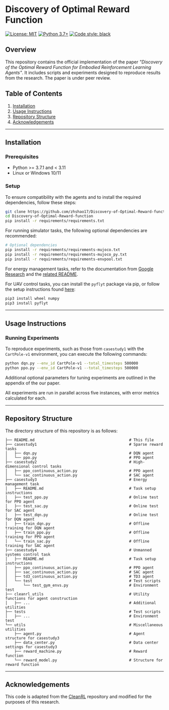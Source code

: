 #  Discovery of Optimal Reward Function

[![License: MIT](https://img.shields.io/badge/License-MIT-green.svg)](https://github.com/facebookresearch/mtrl/blob/main/LICENSE)  [![Python 3.7+](https://img.shields.io/badge/python-3.7+-blue.svg)](https://www.python.org/downloads/release/python-371/)  [![Code style: black](https://img.shields.io/badge/code%20style-black-000000.svg)](https://github.com/psf/black)

## Overview

This repository contains the official implementation of the paper *"Discovery of the Optimal Reward Function for Embodied Reinforcement Learning Agents"*. 
It includes scripts and experiments designed to reproduce results from the research.
The paper is under peer review.

## Table of Contents

1. [Installation](#installation)
2. [Usage Instructions](#usage-instructions)
3. [Repository Structure](#repository-structure)
4. [Acknowledgements](#acknowledgements)

---

## Installation

### Prerequisites

- Python >= 3.7.1 and < 3.11
- Linux or Windows 10/11

### Setup

To ensure compatibility with the agents and to install the required dependencies, follow these steps:

```bash
git clone https://github.com/zhshao17/Discovery-of-Optimal-Reward-function.git
cd Discovery-of-Optimal-Reward-function
pip install -r requirements/requirements.txt
```

For running simulator tasks, the following optional dependencies are recommended:

```bash
# Optional dependencies
pip install -r requirements/requirements-mujoco.txt
pip install -r requirements/requirements-mujoco_py.txt
pip install -r requirements/requirements-envpool.txt
```

For energy management tasks, refer to the documentation from [Google Research](https://research.google/pubs/data-center-cooling-using-model-predictive-control/) and the [related README](casestudy3/README.md).

For UAV control tasks, you can install the `pyflyt` package via pip, or follow the setup instructions found [here](casestudy4/README.md):

```bash
pip3 install wheel numpy
pip3 install pyflyt
```

---

## Usage Instructions

### Running Experiments

To reproduce experiments, such as those from `casestudy1` with the `CartPole-v1` environment, you can execute the following commands:

```bash
python dqn.py --env_id CartPole-v1 --total_timesteps 500000
python ppo.py --env_id CartPole-v1 --total_timesteps 500000
```

Additional optional parameters for tuning experiments are outlined in the appendix of the our paper.

All experiments are run in parallel across five instances, with error metrics calculated for each.

---

## Repository Structure

The directory structure of this repository is as follows:

```
├── README.md                                          # This file
├── casestudy1                                         # Sparse reward tasks
│   ├── dqn.py                                         # DQN agent 
│   └── ppo.py                                         # PPO agent
├── casestudy2                                         # High-dimensional control tasks
│   ├── ppo_continuous_action.py                       # PPO agent
│   └── sac_continuous_action.py                       # SAC agent
├── casestudy3                                         # Energy management task
│   ├── README.md                                      # Task setup instructions
│   ├── test_ppo.py                                    # Online test for PPO agent 
│   ├── test_sac.py                                    # Online test for SAC agent 
│   ├── test_dqn.py                                    # Online test for DQN agent 
│   ├── train_dqn.py                                   # Offline training for DQN agent 
│   ├── train_ppo.py                                   # Offline training for PPO agent
│   └── train_sac.py                                   # Offline training for SAC agent
├── casestudy4                                         # Unmanned systems control task
│   ├── README.md                                      # Task setup instructions
│   ├── ppo_continuous_action.py                       # PPO agent
│   ├── sac_continuous_action.py                       # SAC agent
│   ├── td3_continuous_action.py                       # TD3 agent
│   └── test                                           # Test scripts
│       └── test_gym_envs.py                           # Environment test
├── cleanrl_utils                                      # Utility functions for agent construction
│   ├── ...                                            # Additional utilities
├── tests                                              # Test scripts
│   ├── ...                                            # Environment test
└── utils                                              # Miscellaneous utilities
    ├── agent.py                                       # Agent structure for casestudy3
    ├── data_center.py                                 # Data center settings for casestudy3
    ├── reward_machine.py                              # Reward function
    └── reward_model.py                                # Structure for reward function
```

---

## Acknowledgements

This code is adapted from the [CleanRL](https://github.com/vwxyzjn/cleanrl) repository and modified for the purposes of this research.
